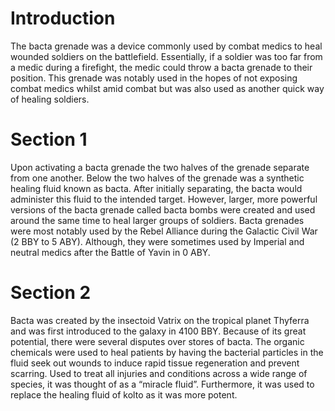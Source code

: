 # Introduction

The bacta grenade was a device commonly used by combat medics to heal wounded soldiers on the battlefield.
Essentially, if a soldier was too far from a medic during a firefight, the medic could throw a bacta grenade to their position.
This grenade was notably used in the hopes of not exposing combat medics whilst amid combat but was also used as another quick way of healing soldiers.

# Section 1

Upon activating a bacta grenade the two halves of the grenade separate from one another.
Below the two halves of the grenade was a synthetic healing fluid known as bacta.
After initially separating, the bacta would administer this fluid to the intended target.
However, larger, more powerful versions of the bacta grenade called bacta bombs were created and used around the same time to heal larger groups of soldiers.
Bacta grenades were most notably used by the Rebel Alliance during the Galactic Civil War (2 BBY to 5 ABY).
Although, they were sometimes used by Imperial and neutral medics after the Battle of Yavin in 0 ABY.

# Section 2

Bacta was created by the insectoid Vatrix on the tropical planet Thyferra and was first introduced to the galaxy in 4100 BBY.
Because of its great potential, there were several disputes over stores of bacta.
The organic chemicals were used to heal patients by having the bacterial particles in the fluid seek out wounds to induce rapid tissue regeneration and prevent scarring.
Used to treat all injuries and conditions across a wide range of species, it was thought of as a “miracle fluid”.
Furthermore, it was used to replace the healing fluid of kolto as it was more potent.
